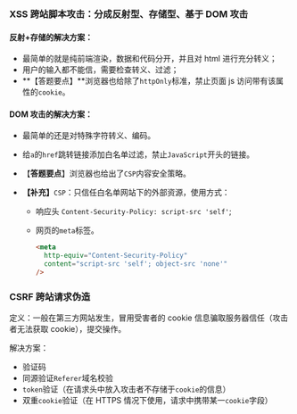 ### XSS 跨站脚本攻击：分成反射型、存储型、基于 DOM 攻击

#### 反射+存储的解决方案：

- 最简单的就是纯前端渲染，数据和代码分开，并且对 html 进行充分转义；
- 用户的输入都不能信，需要检查转义、过滤；
- **【答题要点】**浏览器也给除了`httpOnly`标准，禁止页面 js 访问带有该属性的`cookie`。

#### DOM 攻击的解决方案：

- 最简单的还是对特殊字符转义、编码。
- 给`a`的`href`跳转链接添加白名单过滤，禁止`JavaScript`开头的链接。
- 【**答题要点**】浏览器也给出了`CSP`内容安全策略。
- **【补充】**`CSP`：只信任白名单网站下的外部资源，使用方式：

  - 响应头 `Content-Security-Policy: script-src 'self'`;
  - 网页的`meta`标签。

    ```html
    <meta
      http-equiv="Content-Security-Policy"
      content="script-src 'self'; object-src 'none'"
    />
    ```

### CSRF 跨站请求伪造

定义：一般在第三方网站发生，冒用受害者的 cookie 信息骗取服务器信任（攻击者无法获取 cookie），提交操作。

解决方案：

- 验证码
- 同源验证`Referer`域名校验
- `token`验证（在请求头中放入攻击者不存储于`cookie`的信息）
- 双重`cookie`验证（在 HTTPS 情况下使用，请求中携带某一`cookie`字段）
